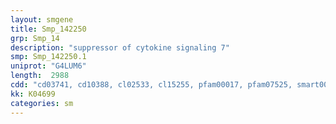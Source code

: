 ```yaml
---
layout: smgene
title: Smp_142250
grp: Smp_14
description: "suppressor of cytokine signaling 7"
smp: Smp_142250.1
uniprot: "G4LUM6"
length:  2988
cdd: "cd03741, cd10388, cl02533, cl15255, pfam00017, pfam07525, smart00252, smart00253"
kk: K04699
categories: sm
---
```


